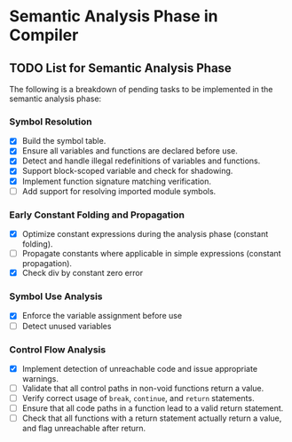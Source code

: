 # Semantic Analysis Phase in Compiler

## TODO List for Semantic Analysis Phase

The following is a breakdown of pending tasks to be implemented in the semantic analysis phase:

### Symbol Resolution
- [x] Build the symbol table.
- [x] Ensure all variables and functions are declared before use.
- [x] Detect and handle illegal redefinitions of variables and functions.
- [x] Support block-scoped variable and check for shadowing.
- [x] Implement function signature matching verification.
- [ ] Add support for resolving imported module symbols.

### Early Constant Folding and Propagation
- [x] Optimize constant expressions during the analysis phase (constant folding).
- [ ] Propagate constants where applicable in simple expressions (constant propagation).
- [x] Check div by constant zero error

### Symbol Use Analysis
- [x] Enforce the variable assignment before use
- [ ] Detect unused variables

### Control Flow Analysis
- [x] Implement detection of unreachable code and issue appropriate warnings.
- [ ] Validate that all control paths in non-void functions return a value.
- [ ] Verify correct usage of `break`, `continue`, and `return` statements.
- [ ] Ensure that all code paths in a function lead to a valid return statement.
- [ ] Check that all functions with a return statement actually return a value, and flag unreachable after return.
